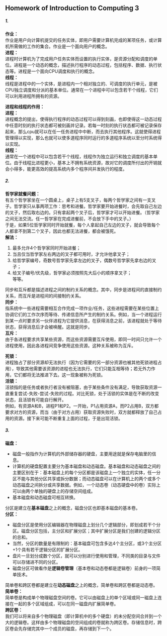 ## Homework of Introduction to Computing 3

##### 1.
**作业：**  
作业是用户向计算机提交的任务实体，即用户需要计算机完成的某项任务，或计算机所需做的工作的集合。作业是一个面向用户的概念。  
**进程：**  
进程时计算机为了完成用户任务实体而设置的执行实体，是资源分配和调度的单位。进程是一个动态的概念，描述执行程序的动态过程，包括程序、数据、执行状态等。进程是一个面向CPU调度和执行的概念。    
**线程：**  
线程是进程中的一个实体，是进程内一个相对独立的、可调度的执行单元，是被CPU独立调度和分派的基本单位。通常在一个进程中可以包含若干个线程，它们可以利用进程所拥有的资源。  
  
**进程和线程的作用：**  
**进程：**  
进程概念的提出，使得执行程序的动态过程可以得到刻画，也即使得这一动态过程中任意时刻的执行状态都可被刻画并记录。若每一时刻的执行状态都可被记录保存起来，那么cpu就可以在任一任务进程中中断，而去执行其他程序。这就使得进程管理得以实现，那么也就可以使多道程序同时运行的多道程序系统以至分时系统得以实现。  
**线程：**  
通常在一个进程中可以包含若干个线程，线程作为独立运行和独立调度的基本单位。由于线程比进程更小，基本上不拥有系统资源，故对它的调度所付出的开销就会小得多，能更高效的提高系统内多个程序间并发执行的程度。
##### 2.
**哲学家就餐问题：**  
有五个哲学家坐在一个圆桌上，桌子上有5支叉子，每两个哲学家之间有一支叉子。哲学家只从事两项工作：思考和进餐。哲学家要开始进餐时，会先取自己左边的叉子，然后取右边的。只有拿起两个叉子后，哲学家才可以开始进餐。（哲学家之间无法交流。任一哲学家在完成进餐前，不会放下手中的叉子。）  
于是，如果5位哲学家同时开始就餐，每个人拿起自己左边的叉子，就会导致每个人都拿不到第二个叉子，因此也都无法进餐，都会被饿死。  
**解法：**  
1. 最多允许4个哲学家同时开始进餐；  
2. 当且仅当哲学家左右两边的叉子都可用时，才允许他拿叉子；  
3. 给哲学家编号，奇数号哲学家先拿左边的叉子，偶数号哲学家先拿右边的叉子；  
4. 给叉子编号/优先级，哲学家必须按照先大后小的顺序拿叉子；  
等等。  
  
同步和互斥都是描述进程之间的制约关系的概念。其中，同步是进程间的直接制约关系，而互斥是进程间的间接制约关系。  
**同步：**  
指系统中一些进程需要相互合作完成一项作业/任务，这些进程需要在某些位置上协调它们的工作次序而等待、传递信息所产生的制约关系。例如，当一个进程运行到某一点时要求另一伙伴进程为它提供消息，在获得消息之前，该进程就处于等待状态，获得消息后才会被唤醒。这就是同步。  
**互斥：**  
由于各进程要求共享某些资源，而这些资源需要互斥使用，即同一时间只允许一个进程使用，因此各进程间竞争使用这些资源。这种关系被称为互斥。  
  
**死锁：**  
进程独占了部分资源却无法执行（因为它需要的另一部分资源也被其他死锁进程占用），导致其他需要该资源的进程也无法执行，它们只能互相等待；若无外力作用，它们都将无法推进下去。这一现象被称为死锁。  
**活锁：**  
活锁指的是任务或者执行者没有被阻塞，由于某些条件没有满足，导致获取资源一直重复尝试-失败-尝试-失败的过程。对比死锁，处于活锁的实体是在不断的改变状态，且活锁有可能自行解开。  
例如，有资源A和B，进程P1和P2。一开始，P1占用资源A，而P2占用B，双方都要求对方的资源，而当（由于对方占用）获取资源失败时，双方就都释放了自己占用的资源。接下来可能不断重复上面的过程，于是出现活锁。
##### 3.
**磁盘：**  
  - 磁盘一般指作为计算机的外部储存器的硬盘，主要用途就是保存电脑里的信息。  
  - 计算机的硬盘配置主要分为基本磁盘和动态磁盘。基本磁盘和动态磁盘之间的主要区别在于：基本磁盘上的每个分区都是该磁盘上一个独立的实体，任一分区不能与其他分区共享或拆分数据；而动态磁盘可以在计算机上的两个或多个动态磁盘之间拆分或共享数据。例如，一个动态卷（动态硬盘中的卷）实际上可以由两个单独的硬盘上的存储空间组成。  
  - 基本磁盘和动态磁盘可相互转换。
  
分区是建立在**基本磁盘**之上的概念，磁盘分区也即基本磁盘的基本卷。  
**分区：**   
  - 磁盘分区是使用分区编辑器在物理磁盘上划分几个逻辑部分，即划成若干个分区。磁盘分区包括，主分区和扩展分区；其中扩展分区是我们创建的逻辑分区的总和。  
  - 当然，分区的数量是有限制的：基本磁盘可包含多达4个主分区，或3个主分区+1个具有若干逻辑分区的扩展分区。  
  - 盘片一旦划分成数个分区，就可以分别进行使用和管理，不同类的目录与文件可以存储进不同的分区。  
  - 磁盘分区可做看作是**逻辑卷管理**（基本卷和动态卷都是逻辑卷）前身的一项简单技术。
  
简单卷和跨区卷都是建立在**动态磁盘**之上的概念，简单卷和跨区卷都是动态卷。  
**简单卷：**  
简单卷是构成单个物理磁盘空间的卷。它可以由磁盘上的单个区域或同一磁盘上连接在一起的多个区域组成，可以在同一磁盘内扩展简单卷。  
**跨区卷：**  
我们可以将来自多个物理磁盘（即计算机中的多个硬盘）的未分配空间合并到一个大的逻辑卷。这样由多个物理磁盘的空间组成的卷就称为跨区卷。存储信息时，跨区卷会先存储完其中一个成员的磁盘，再存储到下一个。